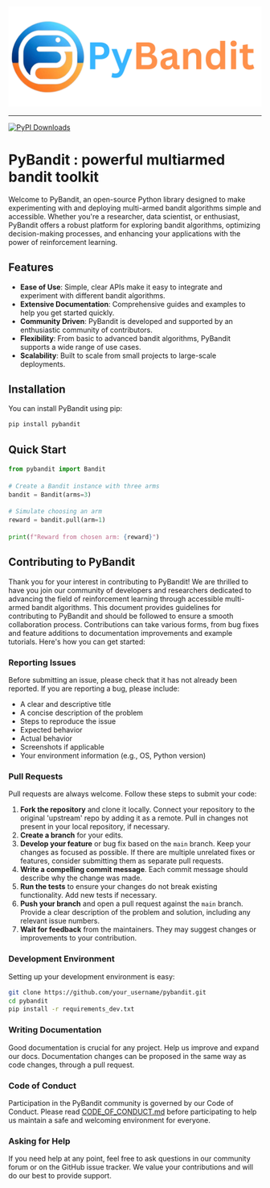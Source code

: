 <picture align="center">
  <img alt="Pandas Logo" src="https://raw.githubusercontent.com/pybandit/pybandit/main/doc/_static/logo-pybandit.png">
</picture>

-----------------
[![PyPI Downloads](https://img.shields.io/pypi/dm/pybandit.svg?label=PyPI%20downloads)](
https://pypi.org/project/pybandit/)

# PyBandit : powerful multiarmed bandit toolkit

Welcome to PyBandit, an open-source Python library designed to make experimenting with and deploying multi-armed bandit algorithms simple and accessible. Whether you're a researcher, data scientist, or enthusiast, PyBandit offers a robust platform for exploring bandit algorithms, optimizing decision-making processes, and enhancing your applications with the power of reinforcement learning.

## Features

- **Ease of Use**: Simple, clear APIs make it easy to integrate and experiment with different bandit algorithms.
- **Extensive Documentation**: Comprehensive guides and examples to help you get started quickly.
- **Community Driven**: PyBandit is developed and supported by an enthusiastic community of contributors.
- **Flexibility**: From basic to advanced bandit algorithms, PyBandit supports a wide range of use cases.
- **Scalability**: Built to scale from small projects to large-scale deployments.

## Installation

You can install PyBandit using pip:

```bash
pip install pybandit
```

## Quick Start

```python
from pybandit import Bandit

# Create a Bandit instance with three arms
bandit = Bandit(arms=3)

# Simulate choosing an arm
reward = bandit.pull(arm=1)

print(f"Reward from chosen arm: {reward}")
```

## Contributing to PyBandit

Thank you for your interest in contributing to PyBandit! We are thrilled to have you join our community of developers and researchers dedicated to advancing the field of reinforcement learning through accessible multi-armed bandit algorithms. This document provides guidelines for contributing to PyBandit and should be followed to ensure a smooth collaboration process.
Contributions can take various forms, from bug fixes and feature additions to documentation improvements and example tutorials. Here's how you can get started:

### Reporting Issues

Before submitting an issue, please check that it has not already been reported. If you are reporting a bug, please include:

- A clear and descriptive title
- A concise description of the problem
- Steps to reproduce the issue
- Expected behavior
- Actual behavior
- Screenshots if applicable
- Your environment information (e.g., OS, Python version)

### Pull Requests

Pull requests are always welcome. Follow these steps to submit your code:

1. **Fork the repository** and clone it locally. Connect your repository to the original 'upstream' repo by adding it as a remote. Pull in changes not present in your local repository, if necessary.
2. **Create a branch** for your edits.
3. **Develop your feature** or bug fix based on the `main` branch. Keep your changes as focused as possible. If there are multiple unrelated fixes or features, consider submitting them as separate pull requests.
4. **Write a compelling commit message**. Each commit message should describe why the change was made.
5. **Run the tests** to ensure your changes do not break existing functionality. Add new tests if necessary.
6. **Push your branch** and open a pull request against the `main` branch. Provide a clear description of the problem and solution, including any relevant issue numbers.
7. **Wait for feedback** from the maintainers. They may suggest changes or improvements to your contribution.

### Development Environment

Setting up your development environment is easy:

```bash
git clone https://github.com/your_username/pybandit.git
cd pybandit
pip install -r requirements_dev.txt
```

### Writing Documentation

Good documentation is crucial for any project. Help us improve and expand our docs. Documentation changes can be proposed in the same way as code changes, through a pull request.

### Code of Conduct

Participation in the PyBandit community is governed by our Code of Conduct. Please read [CODE_OF_CONDUCT.md](./CODE_OF_CONDUCT.md) before participating to help us maintain a safe and welcoming environment for everyone.

### Asking for Help

If you need help at any point, feel free to ask questions in our community forum or on the GitHub issue tracker. We value your contributions and will do our best to provide support.
